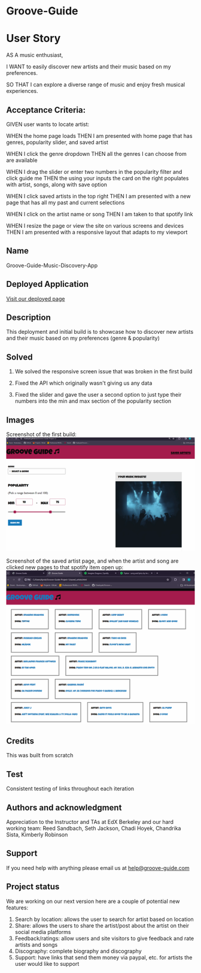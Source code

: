 # Groove-Guide

# User Story
AS A music enthusiast,

I WANT to easily discover new artists and their music based on my preferences.

SO THAT I can explore a diverse range of music and enjoy fresh musical experiences.


## Acceptance Criteria: 
GIVEN user wants to locate artist:

WHEN the home page loads
    THEN I am presented with home page that has genres, popularity slider, and saved artist

WHEN I click the genre dropdown
    THEN all the genres I can choose from are available 

WHEN I drag the slider or enter two numbers in the popularity filter and click guide me
    THEN the using your inputs the card on the right populates with artist, songs, along with save option

WHEN I click saved artists in the top right
    THEN I am presented with a new page that has all my past and current selections

WHEN I click on the artist name or song
    THEN I am taken to that spotify link

WHEN I resize the page or view the site on various screens and devices
    THEN I am presented with a responsive layout that adapts to my viewport


## Name
Groove-Guide-Music-Discovery-App


## Deployed Application
[Visit our deployed page](https://chadoyek.github.io/Groove-Guide-Project-1/)


## Description
This deployment and initial build is to showcase how to discover new artists and their music based on my preferences (genre & popularity)


## Solved
1. We solved the responsive screen issue that was broken in the first build

2. Fixed the API which originally wasn't giving us any data

3. Fixed the slider and gave the user a second option to just type their numbers into the min and max section of the popularity section


## Images
Screenshot of the first build:
![My Portfolio Initial Build](./assets/images/Groove%20Guide%20Initial%20Build%2020240324.png)


Screenshot of the saved artist page, and when the artist and song are clicked new pages to that spotify item open up: 
![Showing each artist in their own cards](./assets/images/Groove%20Grove%20Saved%20Artists%2020240324.png)


## Credits
This was built from scratch


## Test
Consistent testing of links throughout each iteration


## Authors and acknowledgment
Appreciation to the Instructor and TAs at EdX Berkeley and our hard working team: 
Reed Sandbach, 
Seth Jackson,
Chadi Hoyek,
Chandrika Sista,
Kimberly Robinson


## Support
If you need help with anything please email us at help@groove-guide.com


## Project status
We are working on our next version here are a couple of potential new features:
1. Search by location: allows the user to search for artist based on location
2. Share: allows the users to share the artist/post about the artist on their social media platforms
3. Feedback/ratings: allow users and site visitors to give feedback and rate artists and songs
4. Discography: complete biography and discography
5. Support: have links that send them money via paypal, etc. for artists the user would like to support